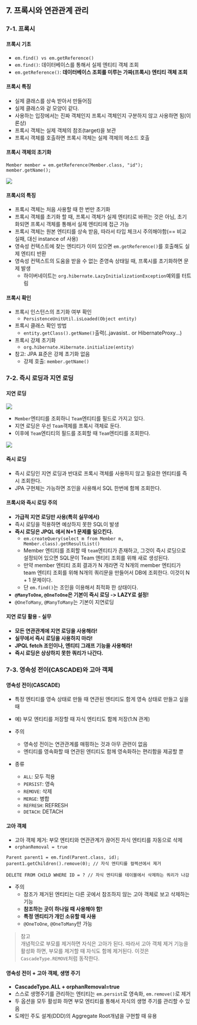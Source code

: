 ## 7. 프록시와 연관관계 관리

### 7-1. 프록시

#### 프록시 기초

* `em.find() vs em.getReference()`
* `em.find()`: 데이터베이스를 통해서 실제 엔티티 객체 조회
* `em.getReference()`: **데이터베이스 조회를 미루는 가짜(프록시) 엔티티 객체 조회**

#### 프록시 특징

* 실제 클래스를 상속 받아서 만들어짐
* 실제 클래스와 겉 모양이 같다.
* 사용하는 입장에서는 진짜 객체인지 프록시 객체인지 구분하지 않고 사용하면 됨(이론상)
* 프록시 객체는 실제 객체의 참조(target)을 보관
* 프록시 객체를 호출하면 프록시 객체는 실제 객체의 메소드 호출

#### 프록시 객체의 초기화

```
Member member = em.getReference(Member.class, "id");
member.getName();
```

![](https://i.ibb.co/tmD5c3W/bandicam-2021-07-17-19-08-38-318.jpg)

#### 프록시의 특징

* 프록시 객체는 처음 사용할 때 한 번만 초기화
* 프록시 객체를 초기화 할 때, 프록시 객체가 실제 엔티티로 바뀌는 것은 아님, 초기화되면 프록시 객체를 통해서 실제 엔티티에 접근 가능
* 프록시 객체는 원본 엔티티를 상속 받음, 따라서 타입 체크시 주의해야함(== 비교 실패, 대신 instance of 사용)
* 영속성 컨텍스트에 찾는 엔티티가 이미 있으면 `em.getReference()`를 호출해도 실제 엔티티 반환
* 영속성 컨텍스트의 도움을 받을 수 없는 준영속 상태일 때, 프록시를 초기화하면 문제 발생
    * 하이버네이트는 `org.hibernate.LazyInitializationException`예외를 터트림

#### 프록시 확인

* 프록시 인스턴스의 초기화 여부 확인
    * `PersistenceUnitUtil.isLoaded(Object entity)`
* 프록시 클래스 확인 방법
    * `entity.getClass().getName()`출력(..javasist.. or HibernateProxy...)
* 프록시 강제 초기화
    * `org.hibernate.Hibernate.initialize(entity)`
* 참고: JPA 표준은 강제 초기화 없음
    * 강제 호출: `member.getName()`

### 7-2. 즉시 로딩과 지연 로딩

#### 지연 로딩

![](https://i.ibb.co/jgpJRBM/bandicam-2021-07-17-19-51-58-193.jpg)

* `Member`엔티티를 조회하니 `Team`엔티티를 필드로 가지고 있다.
* 지연 로딩은 우선 `Team`객체를 프록시 객체로 둔다.
* 이후에 `Team`엔티티의 필드를 조회할 때 `Team`엔티티를 조회한다.

![](https://i.ibb.co/Dw0N4nm/bandicam-2021-07-17-19-53-52-104.jpg)

#### 즉시 로딩

* 즉시 로딩인 지연 로딩과 반대로 프록시 객체를 사용하지 않고 필요한 엔티티를 즉시 조회한다.
* JPA 구현체는 가능하면 조인을 사용해서 SQL 한번에 함께 조회한다.

#### 프록시와 즉시 로딩 주의

* **가급적 지연 로딩만 사용(특히 실무에서)**
* 즉시 로딩을 적용하면 예상하지 못한 SQL이 발생
* **즉시 로딩은 JPQL 에서 N+1 문제를 일으킨다.**
    * `em.createQuery(select m from Member m, Member.class).getResultList()`
    * Member 엔티티를 조회할 때 `team`엔티티가 존재하고, 그것이 즉시 로딩으로 설정되어 있으면 SQL문이 Team 엔티티 조회를 위해 새로 생성된다.
    * 만약 member 엔티티 조회 결과가 N 개라면 각 N개의 member 엔티티가 team 엔티티 조회를 위해 N개의 쿼리문을 만들어서 DB에 조회한다. 이것이 N + 1 문제이다.
    * 단 `em.find()`는 조인을 이용해서 최적화 한 상태이다.
* **`@ManyToOne`, `@OneToOne`은 기본이 즉시 로딩 -> LAZY로 설정!**
* `@OneToMany`, `@ManyToMany`는 기본이 지연로딩

#### 지연 로딩 활용 - 실무

* **모든 연관관계에 지연 로딩을 사용해라!**
* **실무에서 즉시 로딩을 사용하지 마라!**
* **JPQL fetch 조인이나, 엔티티 그래프 기능을 사용해라!**
* **즉시 로딩은 상상하지 못한 쿼리가 나간다.**

### 7-3. 영속성 전이(CASCADE)와 고아 객체

#### 영속성 전이(CASCADE)

* 특정 엔티티를 영속 상태로 만들 때 연관된 엔티티도 함게 영속 상태로 만들고 싶을 때
* 예) 부모 엔티티를 저장할 때 자식 엔티티도 함께 저장(1:N 관계)
* 주의
    * 영속성 전이는 연관관계를 매핑하는 것과 아무 관련이 없음
    * 엔티티를 영속화할 때 연관된 엔티티도 함께 영속화하는 편리함을 제공할 뿐

* 종류
    * `ALL`: 모두 적용
    * `PERSIST`: 영속
    * `REMOVE`: 삭제
    * `MERGE`: 병합
    * `REFRESH`: REFRESH
    * `DETACH`: DETACH

#### 고아 객체

* 고아 객체 제거: 부모 엔티티와 연관관계가 끊어진 자식 엔티티를 자동으로 삭제
* `orphanRemoval = true`

```
Parent parent1 = em.find(Parent.class, id);
parent1.getChildren().remove(0); // 자식 엔티티를 컬렉션에서 제거

DELETE FROM CHILD WHERE ID = ? // 자식 엔티티를 테이블에서 삭제하는 쿼리가 나감
```

* 주의
    * 참조가 제거된 엔티티는 다른 곳에서 참조하지 않는 고아 객체로 보고 삭제하는 기능
    * **참조하는 곳이 하나일 때 사용해야 함!**
    * **특정 엔티티가 개인 소유할 때 사용**
    * `@OneToOne`, `@OneToMany`만 가능

> 참고    
> 개념적으로 부모를 제거하면 자식은 고아가 된다. 따라서 고아 객체 제거 기능을 활성화 하면, 부모를 제거할 때 자식도 함께 제거된다. 이것은 `CascadeType.REMOVE`처럼 동작한다.

#### 영속성 전이 + 고아 객체, 생명 주기

* **CascadeType.ALL + orphanRemoval=true**
* 스스로 생명주기를 관리하는 엔티티는 `em.persist`로 영속화, `em.remove()`로 제거
* 두 옵션을 모두 활성화 하면 부모 엔티티를 통해서 자식의 생명 주기를 관리할 수 있음
* 도메인 주도 설계(DDD)의 Aggregate Root개념을 구현할 때 유용